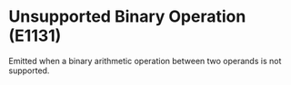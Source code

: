 # Unsupported Binary Operation (E1131)

Emitted when a binary arithmetic operation between two operands is not
supported.
